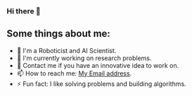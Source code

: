 ### Hi there 👋

## Some things about me:

- 🔭 I'm a Roboticist and AI Scientist.
- 🌱 I'm currently working on research problems.
- 💬 Contact me if you have an innovative idea to work on.
- 📫 How to reach me: [My Email address][email].
- ⚡ Fun fact: I like solving problems and building algorithms.

[email]: sainikhilgona619@gmail.com
